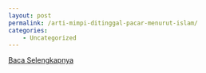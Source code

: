 ```yaml
---
layout: post
permalink: /arti-mimpi-ditinggal-pacar-menurut-islam/
categories:
    - Uncategorized
---
```


[Baca Selengkapnya](/10)